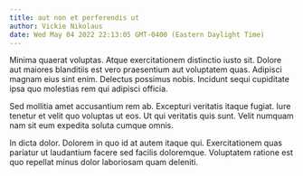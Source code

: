 ```yaml
---
title: aut non et perferendis ut
author: Vickie Nikolaus
date: Wed May 04 2022 22:13:05 GMT-0400 (Eastern Daylight Time)
---
```

Minima quaerat voluptas. Atque exercitationem distinctio iusto sit. Dolore aut maiores blanditiis est vero praesentium aut voluptatem quas. Adipisci magnam eius sint enim. Delectus possimus nobis. Incidunt sequi cupiditate ipsa quo molestias rem qui adipisci officia.

 Sed mollitia amet accusantium rem ab. Excepturi veritatis itaque fugiat. Iure tenetur et velit quo voluptas ut eos. Ut qui veritatis quis sunt. Velit numquam nam sit eum expedita soluta cumque omnis.

 In dicta dolor. Dolorem in quo id at autem itaque qui. Exercitationem quas pariatur ut laudantium facere sed facilis doloremque. Voluptatem ratione est quo repellat minus dolor laboriosam quam deleniti.